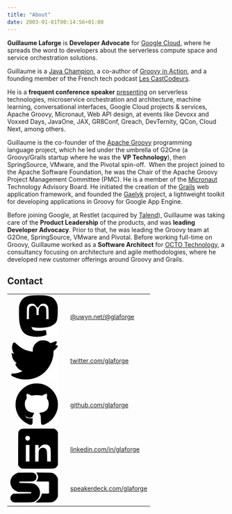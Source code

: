 ```yaml
---
title: "About"
date: 2003-01-01T00:14:56+01:00
---
```


**Guillaume Laforge** is **Developer Advocate** for [Google Cloud](https://cloud.google.com/),
where he spreads the word to developers about the serverless compute space and service orchestration solutions.

Guillaume is a [Java Champion](https://javachampions.org/),
a co-author of [Groovy in Action](https://www.manning.com/books/groovy-in-action-second-edition),
and a founding member of the French tech podcast [Les CastCodeurs](http://lescastcodeurs.com/).

He is a **frequent conference speaker** [presenting](/talks) on serverless technologies, microservice orchestration and architecture,
machine learning, conversational interfaces, Google Cloud projects & services, Apache Groovy, Micronaut, Web API design,
at events like Devoxx and Voxxed Days, JavaOne, JAX, GR8Conf, Greach, DevTernity, QCon, Cloud Next, among others.

Guillaume is the co-founder of the [Apache Groovy](http://groovy.codehaus.org/) programming language project,
which he led under the umbrella of G2One (a Groovy/Grails startup where he was the **VP Technology**), then SpringSource, VMware, and the Pivotal spin-off. 
When the project joined to the Apache Software Foundation, he was the Chair of the Apache Groovy Project Management Committee (PMC).
He is a member of the [Micronaut](http://micronaut.io/) Technology Advisory Board.
He initiated the creation of the [Grails](http://grails.org/) web application framework,
and founded the [Gaelyk](http://gaelyk.appspot.com/) project, a lightweight toolkit for developing applications in Groovy for Google App Engine.

Before joining Google, at Restlet (acquired by [Talend](https://www.talend.com/)),
Guillaume was taking care of the **Product Leadership** of the products, and was **leading Developer Advocacy**.
Prior to that, he was leading the Groovy team at G2One, SpringSource, VMware and Pivotal.
Before working full-time on Groovy, Guillaume worked as a **Software Architect** for [OCTO Technology](http://www.octo.com/),
a consultancy focusing on architecture and agile methodologies, where he developed new customer offerings around Groovy and Grails.

## Contact

|  |  |  |
| ------: | ------- | ------- |
| ![](/img/icons/mastodon-black.svg)    |  | [@uwyn.net/@glaforge](https://speakerdeck.com/glaforge) |
| ![](/img/icons/twitter-black.svg)     |  | [twitter.com/glaforge](https://twitter.com/glaforge) |
| ![](/img/icons/github-black.svg)      |  | [github.com/glaforge](https://github.com/glaforge) |
| ![](/img/icons/linkedin-black.svg)    |  | [linkedin.com/in/glaforge](https://www.linkedin.com/in/glaforge) |
| ![](/img/icons/speakerdeck-black.svg) |  | [speakerdeck.com/glaforge](https://speakerdeck.com/glaforge) |